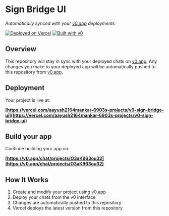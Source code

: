 # Sign Bridge UI

*Automatically synced with your [v0.app](https://v0.app) deployments*

[![Deployed on Vercel](https://img.shields.io/badge/Deployed%20on-Vercel-black?style=for-the-badge&logo=vercel)](https://vercel.com/aayush2164mankar-6903s-projects/v0-sign-bridge-ui)
[![Built with v0](https://img.shields.io/badge/Built%20with-v0.app-black?style=for-the-badge)](https://v0.app/chat/projects/O3aK963ou32)

## Overview

This repository will stay in sync with your deployed chats on [v0.app](https://v0.app).
Any changes you make to your deployed app will be automatically pushed to this repository from [v0.app](https://v0.app).

## Deployment

Your project is live at:

**[https://vercel.com/aayush2164mankar-6903s-projects/v0-sign-bridge-ui](https://vercel.com/aayush2164mankar-6903s-projects/v0-sign-bridge-ui)**

## Build your app

Continue building your app on:

**[https://v0.app/chat/projects/O3aK963ou32](https://v0.app/chat/projects/O3aK963ou32)**

## How It Works

1. Create and modify your project using [v0.app](https://v0.app)
2. Deploy your chats from the v0 interface
3. Changes are automatically pushed to this repository
4. Vercel deploys the latest version from this repository
